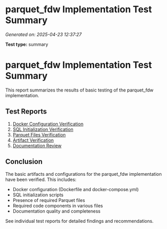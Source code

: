 # parquet_fdw Implementation Test Summary

*Generated on: 2025-04-23 12:37:27*

**Test type:** summary

# parquet_fdw Implementation Test Summary

This report summarizes the results of basic testing of the parquet_fdw implementation.

## Test Reports

1. [Docker Configuration Verification](./test_results_250423_5.md)
2. [SQL Initialization Verification](./test_results_250423_6.md)
3. [Parquet Files Verification](./test_results_250423_7.md)
4. [Artifact Verification](./test_results_250423_3.md)
5. [Documentation Review](./test_results_250423_4.md)

## Conclusion

The basic artifacts and configurations for the parquet_fdw implementation have been verified. This includes:

- Docker configuration (Dockerfile and docker-compose.yml)
- SQL initialization scripts
- Presence of required Parquet files
- Required code components in various files
- Documentation quality and completeness

See individual test reports for detailed findings and recommendations.
